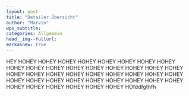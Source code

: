 ```yaml
---
layout: post
title: "Detailer Übersicht"
author: "Marvin"
wps_subtitle: 
categories: Allgemein
head__img--fullurl: 
markasnew: true
---
```

HEY HOHEY HOHEY HOHEY HOHEY HOHEY HOHEY HOHEY HOHEY HOHEY HOHEY HOHEY HOHEY HOHEY HOHEY HOHEY HOHEY HOHEY HOHEY HOHEY HOHEY HOHEY HOHEY HOHEY HOHEY HOHEY HOHEY HOHEY HOHEY HOHEY HOHEY HOHEY HOHEY HOHEY HOHEY HOHEY HOHEY HOHEY HOHEY HOHEY HOHEY HOHEY HOfddfgthfh